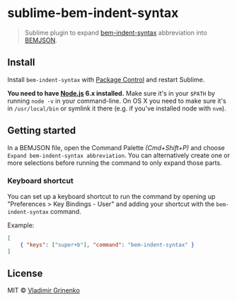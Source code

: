 # sublime-bem-indent-syntax

> Sublime plugin to expand [bem-indent-syntax](https://github.com/tadatuta/bem-indent-syntax) abbreviation into [BEMJSON](https://en.bem.info/technology/bemjson/).

## Install

Install `bem-indent-syntax` with [Package Control](https://sublime.wbond.net) and restart Sublime.

**You need to have [Node.js](http://nodejs.org) 6.x installed.**
Make sure it's in your `$PATH` by running `node -v` in your command-line.
On OS X you need to make sure it's in `/usr/local/bin` or symlink it there (e.g. if you've installed node with `nvm`).

## Getting started

In a BEMJSON file, open the Command Palette *(Cmd+Shift+P)* and choose `Expand bem-indent-syntax abbreviation`. You can alternatively create one or more selections before running the command to only expand those parts.

### Keyboard shortcut

You can set up a keyboard shortcut to run the command by opening up "Preferences > Key Bindings - User" and adding your shortcut with the `bem-indent-syntax` command.

Example:

```json
[
	{ "keys": ["super+b"], "command": "bem-indent-syntax" }
]
```

## License

MIT © [Vladimir Grinenko](https://github.com/tadatuta/)
